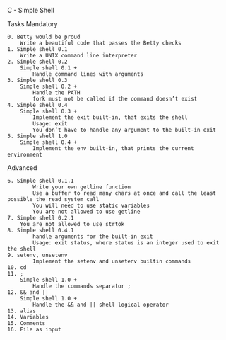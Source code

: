 C - Simple Shell

Tasks
Mandatory 

	0. Betty would be proud
		Write a beautiful code that passes the Betty checks
	1. Simple shell 0.1
		Write a UNIX command line interpreter
	2. Simple shell 0.2
		Simple shell 0.1 +
			Handle command lines with arguments
	3. Simple shell 0.3
		Simple shell 0.2 +
			Handle the PATH
			fork must not be called if the command doesn’t exist
	4. Simple shell 0.4
		Simple shell 0.3 +
			Implement the exit built-in, that exits the shell
			Usage: exit
			You don’t have to handle any argument to the built-in exit
	5. Simple shell 1.0
		Simple shell 0.4 +
			Implement the env built-in, that prints the current environment

Advanced 

	6. Simple shell 0.1.1
			Write your own getline function
			Use a buffer to read many chars at once and call the least possible the read system call
			You will need to use static variables
			You are not allowed to use getline
	7. Simple shell 0.2.1
		You are not allowed to use strtok
	8. Simple shell 0.4.1
			handle arguments for the built-in exit
			Usage: exit status, where status is an integer used to exit the shell
	9. setenv, unsetenv
			Implement the setenv and unsetenv builtin commands
	10. cd
	11. ;
		Simple shell 1.0 +
			Handle the commands separator ;
	12. && and ||
		Simple shell 1.0 +
			Handle the && and || shell logical operator
	13. alias
	14. Variables
	15. Comments
	16. File as input
